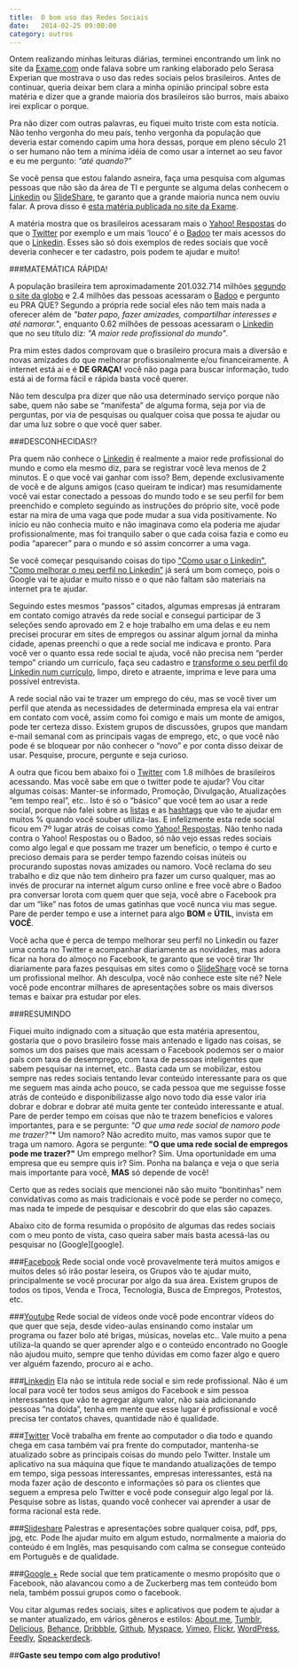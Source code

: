 ```yaml
---
title:  O bom uso das Redes Sociais
date:   2014-02-25 09:00:00
category: outros
---
```


Ontem realizando minhas leituras diárias, terminei encontrando um link no site da [Exame.com](http://exame.abril.com.br/ "Site da Exame.com") onde falava sobre um ranking elaborado pelo Serasa Experian que mostrava o uso das redes sociais pelos brasileiros. Antes de continuar, queria deixar bem clara a minha opinião principal sobre esta matéria e dizer que a grande maioria dos brasileiros são burros, mais abaixo irei explicar o porque.

Pra não dizer com outras palavras, eu fiquei muito triste com esta notícia. Não tenho vergonha do meu país, tenho vergonha da população que deveria estar comendo capim uma hora dessas, porque em pleno século 21 o ser humano não tem a mínima idéia de como usar a internet ao seu favor e eu me pergunto: *“até quando?”*

Se você pensa que estou falando asneira, faça uma pesquisa com algumas pessoas que não são da área de TI e pergunte se alguma delas conhecem o [Linkedin][linkedin] ou [SlideShare][slideshare], te garanto que a grande maioria nunca nem ouviu falar. A prova disso é [esta matéria publicada no site da Exame][materia-exame].

A matéria mostra que os brasileiros acessaram mais o [Yahoo! Respostas][yahoo-respostas] do que o [Twitter][twitter] por exemplo e um mais ‘louco’ é o [Badoo][badoo] ter mais acessos do que o [Linkedin][linkedin]. Esses são só dois exemplos de redes sociais que você deveria conhecer e ter cadastro, pois podem te ajudar e muito!

###MATEMÁTICA RÁPIDA!

A população brasileira tem aproximadamente 201.032.714 milhões [segundo o site da globo][materia-globo] e 2.4 milhões das pessoas acessaram o [Badoo][badoo] e pergunto eu PRA QUE? Segundo a própria rede social eles não tem mais nada a oferecer além de *"bater papo, fazer amizades, compartilhar interesses e até namorar."*, enquanto 0.62 milhões de pessoas acessaram o [Linkedin][linkedin] que no seu título diz: *"A maior rede profissional do mundo"*.

Pra mim estes dados comprovam que o brasileiro procura mais a diversão e novas amizades do que melhorar profissionalmente e/ou financeiramente. A internet está ai e é **DE GRAÇA!** você não paga para buscar informação, tudo está ai de forma fácil e rápida basta você querer.

Não tem desculpa pra dizer que não usa determinado serviço porque não sabe, quem não sabe se “manifesta” de alguma forma, seja por via de perguntas, por via de pesquisas ou qualquer coisa que possa te ajudar ou dar uma luz sobre o que você quer saber.

###DESCONHECIDAS!?

Pra quem não conhece o [Linkedin][linkedin] é realmente a maior rede profissional do mundo e como ela mesmo diz, para se registrar você leva menos de 2 minutos. E o que você vai ganhar com isso? Bem, depende exclusivamente de você e de alguns amigos (caso queiram te indicar) mas resumidamente você vai estar conectado a pessoas do mundo todo e se seu perfil for bem preenchido e completo seguindo as instruções do próprio site, você pode estar na mira de uma vaga que pode mudar a sua vida positivamente. No início eu não conhecia muito e não imaginava como ela poderia me ajudar profissionalmente, mas foi tranquilo saber o que cada coisa fazia e como eu podia “aparecer” para o mundo e só assim concorrer a uma vaga.

Se você começar pesquisando coisas do tipo ["Como usar o Linkedin"][como-usar-linkedin], ["Como melhorar o meu perfil no Linkedin”][como-melhorar-meu-linkedin] já será um bom começo, pois o Google vai te ajudar e muito nisso e o que não faltam são materiais na internet pra te ajudar.

Seguindo estes mesmos “passos” citados, algumas empresas já entraram em contato comigo através da rede social e consegui participar de 3 seleções sendo aprovado em 2 e hoje trabalho em uma delas e eu nem precisei procurar em sites de empregos ou assinar algum jornal da minha cidade, apenas preenchi o que a rede social me indicava e pronto.
Para você ver o quanto essa rede social te ajuda, você não precisa nem “perder tempo” criando um currículo, faça seu cadastro e [transforme o seu perfil do Linkedin num currículo][linkedin-to-cv], limpo, direto e atraente, imprima e leve para uma possível entrevista.

A rede social não vai te trazer um emprego do céu, mas se você tiver um perfil que atenda as necessidades de determinada empresa ela vai entrar em contato com você, assim como foi comigo e mais um monte de amigos, pode ter certeza disso. Existem grupos de discussões, grupos que mandam e-mail semanal com as principais vagas de emprego, etc, o que você não pode é se bloquear por não conhecer o “novo” e por conta disso deixar de usar. Pesquise, procure, pergunte e seja curioso.

A outra que ficou bem abaixo foi o [Twitter][twitter] com 1.8 milhões de brasileiros acessando. Mas você sabe em que o twitter pode te ajudar? Vou citar algumas coisas: Manter-se informado, Promoção, Divulgação, Atualizações “em tempo real”, etc.. Isto é só o “básico” que você tem ao usar a rede social, porque não falei sobre as [listas][listas-twitter] e as [hashtags][hashtag-twitter] que vão te ajudar em muitos % quando você souber utiliza-las. E infelizmente esta rede social ficou em 7º lugar atrás de coisas como [Yahoo! Respostas][yahoo-respostas]. Não tenho nada contra o Yahoo! Respostas ou o Badoo, só não vejo essas redes sociais como algo legal e que possam me trazer um benefício, o tempo é curto e precioso demais para se perder tempo fazendo coisas inúteis ou procurando supostas novas amizades ou namoro. Você reclama do seu trabalho e diz que não tem dinheiro pra fazer um curso qualquer, mas ao invés de procurar na internet algum curso online e free você abre o Badoo pra conversar lorota com quem quer que seja, você abre o Facebook pra dar um “like” nas fotos de umas gatinhas que você nunca viu mas segue. Pare de perder tempo e use a internet para algo **BOM** e **ÚTIL**, invista em **VOCÊ**.

Você acha que é perca de tempo melhorar seu perfil no Linkedin ou fazer uma conta no Twitter e acompanhar diariamente as novidades, mas adora ficar na hora do almoço no Facebook, te garanto que se você tirar 1hr diariamente para fazes pesquisas em sites como o [SlideShare][slideShare] você se torna um profissional melhor. Ah desculpa, você não conhece este site né? Nele você pode encontrar milhares de apresentações sobre os mais diversos temas e baixar pra estudar por eles.

###RESUMINDO

Fiquei muito indignado com a situação que esta matéria apresentou, gostaria que o povo brasileiro fosse mais antenado e ligado nas coisas, se somos um dos países que mais acessam o Facebook podemos ser o maior país com taxa de desemprego, com taxa de pessoas inteligentes que sabem pesquisar na internet, etc.. Basta cada um se mobilizar, estou sempre nas redes sociais tentando levar conteúdo interessante para os que me seguem mas ainda acho pouco, se cada pessoa que me seguisse fosse atrás de conteúdo e disponibilizasse algo novo todo dia esse valor iria dobrar e dobrar e dobrar até muita gente ter conteúdo interessante e atual. Pare de perder tempo em coisas que não te trazem benefícios e valores importantes, para e se pergunte: *"O que uma rede social de namoro pode me trazer?"** Um namoro? Não acredito muito, mas vamos supor que te traga um namoro. Agora se pergunte: **"O que uma rede social de empregos pode me trazer?"** Um emprego melhor? Sim. Uma oportunidade em uma empresa que eu sempre quis ir? Sim. Ponha na balança e veja o que seria mais importante para você, **MAS** só depende de você!

Certo que as redes sociais que mencionei não são muito “bonitinhas” nem convidativas como as mais tradicionais e você pode se perder no começo, mas nada te impede de pesquisar e descobrir do que elas são capazes.

Abaixo cito de forma resumida o propósito de algumas das redes sociais com o meu ponto de vista, caso queira saber mais basta acessá-las ou pesquisar no [Google][google].

###[Facebook][facebook]
Rede social onde você provavelmente terá muitos amigos e muitos deles só irão postar leseira, os Grupos vão te ajudar muito, principalmente se você procurar por algo da sua área. Existem grupos de todos os tipos, Venda e Troca, Tecnologia, Busca de Empregos, Protestos, etc.

###[Youtube][youtube]
Rede social de vídeos onde você pode encontrar vídeos do que quer que seja, desde video-aulas ensinando como instalar um programa ou fazer bolo até brigas, músicas, novelas etc.. Vale muito a pena utiliza-la quando se quer aprender algo e o conteúdo encontrado no Google não ajudou muito, sempre que tenho dúvidas em como fazer algo e quero ver alguém fazendo, procuro ai e acho.

###[Linkedin][linkedin]
Ela não se intitula rede social e sim rede profissional. Não é um local para você ter todos seus amigos do Facebook e sim pessoa interessantes que vão te agregar algum valor, não saia adicionando pessoas “na doida”, tenha em mente que esse lugar é profissional e você precisa ter contatos chaves, quantidade não é qualidade.

###[Twitter][twitter]
Você trabalha em frente ao computador o dia todo e quando chega em casa também vai pra frente do computador, mantenha-se atualizado sobre as principais coisas do mundo pelo Twitter. Instale um aplicativo na sua máquina que fique te mandando atualizações de tempo em tempo, siga pessoas interessantes, empresas interessantes, está na moda fazer ação de desconto e informações só para os clientes que seguem a empresa pelo Twitter e você pode conseguir algo legal por lá. Pesquise sobre as listas, quando você conhecer vai aprender a usar de forma racional esta rede.

###[Slideshare][slideshare]
Palestras e apresentações sobre qualquer coisa, pdf, pps, jpg, etc. Pode lhe ajudar muito em algum estudo, normalmente a maioria do conteúdo é em Inglês, mas pesquisando com calma se consegue conteúdo em Português e de qualidade.

###[Google +][google-plus]
Rede social que tem praticamente o mesmo propósito que o Facebook, não alavancou como a de Zuckerberg mas tem conteúdo bom nela, também possui grupos como o facebook.

Vou citar algumas redes sociais, sites e aplicativos que podem te ajudar a se manter atualizado, em vários gêneros e estilos: [About.me][about.me], [Tumblr][tumblr], [Delicious][delicious], [Behance][behance], [Dribbble][dribbble], [Github][github], [Myspace][myspace], [Vimeo][vimeo], [Flickr][flickr], [WordPress][wordpress], [Feedly][feedly], [Speackerdeck][speackerdeck].

##**Gaste seu tempo com algo produtivo!**

[linkedin]: http://linkedin.com/
[slideshare]: http://slideshare.net/
[materia-exame]: http://exame.abril.com.br/tecnologia/noticias/facebook-e-youtube-dominam-redes-sociais-no-brasil
[yahoo-respostas]: http://br.answers.yahoo.com/
[twitter]: http://twitter.com/
[badoo]: http://badoo.com/
[materia-globo]: http://g1.globo.com/brasil/noticia/2013/08/populacao-brasileira-ultrapassa-marca-de-200-milhoes-diz-ibge.html
[como-usar-linkedin]: https://www.google.com.br/search?q=como+usar+o+linkedin&oq=como+usar+o+linkedin&aqs=chrome..69i57.2652j0j7&sourceid=chrome&espv=210&es_sm=119&ie=UTF-8
[como-melhorar-meu-linkedin]: https://www.google.com.br/search?q=como+melhorar+o+meu+perfil+no+linkedin&oq=como+melhorar+o+meu+perfil+no+linkedin&aqs=chrome..69i57j69i60j69i59j69i65j69i61j69i60.3944j0j7&sourceid=chrome&espv=210&es_sm=119&ie=UTF-8
[linkedin-to-cv]: http://resume.linkedinlabs.com/
[listas-twitter]: http://www.techtudo.com.br/dicas-e-tutoriais/noticia/2013/05/como-criar-listas-no-twitter.html
[hashtag-twitter]: http://pt.wikipedia.org/wiki/Hashtag
[facebook]: http://www.facebook.com
[youtube]: http://www.youtube.com
[google-plus]: https://plus.google.com/
[about.me]: http://about.me/
[tumblr]: http://www.tumblr.com/
[delicious]: https://delicious.com/
[behance]: http://www.behance.net/
[dribbble]: http://dribbble.com/
[github]: http://github.com/
[myspace]: https://myspace.com/
[vimeo]: http://vimeo.com/
[speackerdeck]: https://speakerdeck.com/
[feedly]: http://feedly.com/
[wordPress]: http://wordpress.com/
[flickr]: https://www.flickr.com/
